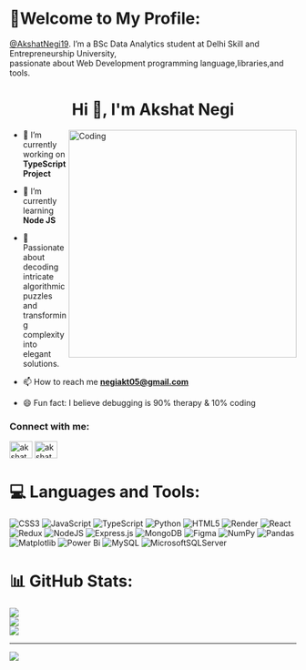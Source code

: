 # 💫Welcome to My Profile:
[@AkshatNegi19](). I’m a BSc Data Analytics student at Delhi Skill and Entrepreneurship University, <br>passionate about Web Development programming language,libraries,and tools.<br>

<h1 align="center">Hi 👋, I'm Akshat Negi</h1>

<img align="right" alt="Coding" width="400" src="https://i0.wp.com/www.sciencenews.org/wp-content/uploads/2023/04/040823_chatgpt_feat.gif?fit=1024%2C576&ssl=1">

- 🔭 I’m currently working on **TypeScript Project**

- 🌱 I’m currently learning **Node JS**

- 🧩 Passionate about decoding intricate algorithmic puzzles and transforming complexity into elegant solutions.

- 📫 How to reach me **negiakt05@gmail.com**

- 😄 Fun fact: I believe debugging is 90% therapy & 10% coding

<h3 align="left">Connect with me:</h3>
<p align="left">
<a href="https://linkedin.com/in/akshat negi" target="blank"><img align="center" src="https://raw.githubusercontent.com/rahuldkjain/github-profile-readme-generator/master/src/images/icons/Social/linked-in-alt.svg" alt="akshat negi" height="30" width="40" /></a>
<a href="https://www.leetcode.com/akshatnegi14" target="blank"><img align="center" src="https://raw.githubusercontent.com/rahuldkjain/github-profile-readme-generator/master/src/images/icons/Social/leet-code.svg" alt="akshatnegi14" height="30" width="40" /></a>
</p>

# 💻 Languages and Tools:
![CSS3](https://img.shields.io/badge/css3-%231572B6.svg?style=for-the-badge&logo=css3&logoColor=white) ![JavaScript](https://img.shields.io/badge/javascript-%23323330.svg?style=for-the-badge&logo=javascript&logoColor=%23F7DF1E) ![TypeScript](https://img.shields.io/badge/typescript-%23007ACC.svg?style=for-the-badge&logo=typescript&logoColor=white) ![Python](https://img.shields.io/badge/python-3670A0?style=for-the-badge&logo=python&logoColor=ffdd54) ![HTML5](https://img.shields.io/badge/html5-%23E34F26.svg?style=for-the-badge&logo=html5&logoColor=white) ![Render](https://img.shields.io/badge/Render-%46E3B7.svg?style=for-the-badge&logo=render&logoColor=white) ![React](https://img.shields.io/badge/react-%2320232a.svg?style=for-the-badge&logo=react&logoColor=%2361DAFB) ![Redux](https://img.shields.io/badge/redux-%23593d88.svg?style=for-the-badge&logo=redux&logoColor=white) ![NodeJS](https://img.shields.io/badge/node.js-6DA55F?style=for-the-badge&logo=node.js&logoColor=white) ![Express.js](https://img.shields.io/badge/express.js-%23404d59.svg?style=for-the-badge&logo=express&logoColor=%2361DAFB) ![MongoDB](https://img.shields.io/badge/MongoDB-%234ea94b.svg?style=for-the-badge&logo=mongodb&logoColor=white) ![Figma](https://img.shields.io/badge/figma-%23F24E1E.svg?style=for-the-badge&logo=figma&logoColor=white) ![NumPy](https://img.shields.io/badge/numpy-%23013243.svg?style=for-the-badge&logo=numpy&logoColor=white) ![Pandas](https://img.shields.io/badge/pandas-%23150458.svg?style=for-the-badge&logo=pandas&logoColor=white) ![Matplotlib](https://img.shields.io/badge/Matplotlib-%23ffffff.svg?style=for-the-badge&logo=Matplotlib&logoColor=black) ![Power Bi](https://img.shields.io/badge/power_bi-F2C811?style=for-the-badge&logo=powerbi&logoColor=black) ![MySQL](https://img.shields.io/badge/mysql-4479A1.svg?style=for-the-badge&logo=mysql&logoColor=white) ![MicrosoftSQLServer](https://img.shields.io/badge/Microsoft%20SQL%20Server-CC2927?style=for-the-badge&logo=microsoft%20sql%20server&logoColor=white)
# 📊 GitHub Stats:

![](https://github-readme-stats.vercel.app/api?username=AkshatNegi19&theme=light&hide_border=false&include_all_commits=false&count_private=false)<br/>
![](https://nirzak-streak-stats.vercel.app/?user=AkshatNegi19&theme=light&hide_border=false) <br/>
![](https://github-readme-stats.vercel.app/api/top-langs/?username=AkshatNegi19&theme=light&hide_border=false&include_all_commits=false&count_private=false&layout=compact)<br/>

---
[![](https://visitcount.itsvg.in/api?id=AkshatNegi19&icon=0&color=0)](https://visitcount.itsvg.in)

